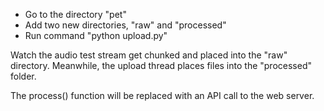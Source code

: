- Go to the directory "pet"
- Add two new directories, "raw" and "processed"
- Run command "python upload.py"

Watch the audio test stream get chunked and placed into the "raw" directory.
Meanwhile, the upload thread places files into the "processed" folder.

The process() function will be replaced with an API call to the web server.
